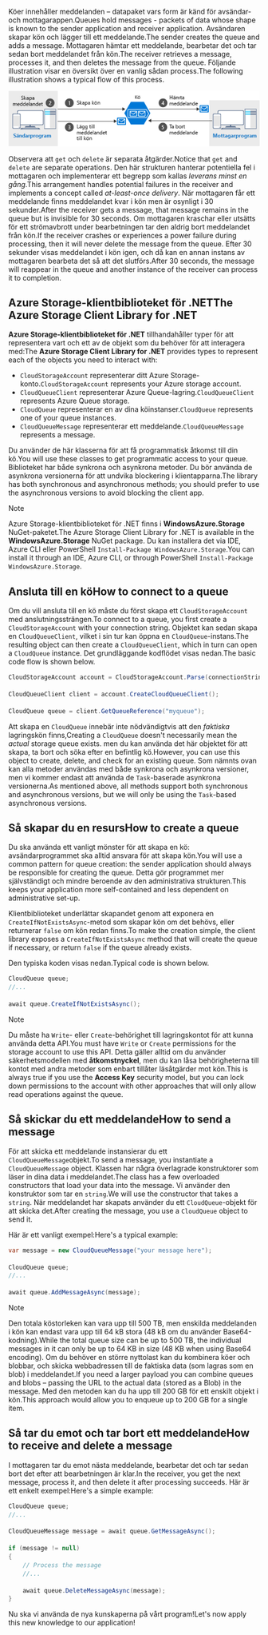 <span data-ttu-id="800c8-101">Köer innehåller meddelanden – datapaket vars form är känd för avsändar- och mottagarappen.</span><span class="sxs-lookup"><span data-stu-id="800c8-101">Queues hold messages - packets of data whose shape is known to the sender application and receiver application.</span></span> <span data-ttu-id="800c8-102">Avsändaren skapar kön och lägger till ett meddelande.</span><span class="sxs-lookup"><span data-stu-id="800c8-102">The sender creates the queue and adds a message.</span></span> <span data-ttu-id="800c8-103">Mottagaren hämtar ett meddelande, bearbetar det och tar sedan bort meddelandet från kön.</span><span class="sxs-lookup"><span data-stu-id="800c8-103">The receiver retrieves a message, processes it, and then deletes the message from the queue.</span></span> <span data-ttu-id="800c8-104">Följande illustration visar en översikt över en vanlig sådan process.</span><span class="sxs-lookup"><span data-stu-id="800c8-104">The following illustration shows a typical flow of this process.</span></span>

![En bild som visar ett vanligt meddelandeflöde via Azure Queue.](../media/6-message-flow.png)

<span data-ttu-id="800c8-106">Observera att `get` och `delete` är separata åtgärder.</span><span class="sxs-lookup"><span data-stu-id="800c8-106">Notice that `get` and `delete` are separate operations.</span></span> <span data-ttu-id="800c8-107">Den här strukturen hanterar potentiella fel i mottagaren och implementerar ett begrepp som kallas _leverans minst en gång_.</span><span class="sxs-lookup"><span data-stu-id="800c8-107">This arrangement handles potential failures in the receiver and implements a concept called _at-least-once delivery_.</span></span> <span data-ttu-id="800c8-108">När mottagaren får ett meddelande finns meddelandet kvar i kön men är osynligt i 30 sekunder.</span><span class="sxs-lookup"><span data-stu-id="800c8-108">After the receiver gets a message, that message remains in the queue but is invisible for 30 seconds.</span></span> <span data-ttu-id="800c8-109">Om mottagaren kraschar eller utsätts för ett strömavbrott under bearbetningen tar den aldrig bort meddelandet från kön.</span><span class="sxs-lookup"><span data-stu-id="800c8-109">If the receiver crashes or experiences a power failure during processing, then it will never delete the message from the queue.</span></span> <span data-ttu-id="800c8-110">Efter 30 sekunder visas meddelandet i kön igen, och då kan en annan instans av mottagaren bearbeta det så att det slutförs.</span><span class="sxs-lookup"><span data-stu-id="800c8-110">After 30 seconds, the message will reappear in the queue and another instance of the receiver can process it to completion.</span></span>

## <a name="the-azure-storage-client-library-for-net"></a><span data-ttu-id="800c8-111">Azure Storage-klientbiblioteket för .NET</span><span class="sxs-lookup"><span data-stu-id="800c8-111">The Azure Storage Client Library for .NET</span></span>

<span data-ttu-id="800c8-112">**Azure Storage-klientbiblioteket för .NET** tillhandahåller typer för att representera vart och ett av de objekt som du behöver för att interagera med:</span><span class="sxs-lookup"><span data-stu-id="800c8-112">The **Azure Storage Client Library for .NET** provides types to represent each of the objects you need to interact with:</span></span>

- <span data-ttu-id="800c8-113">`CloudStorageAccount` representerar ditt Azure Storage-konto.</span><span class="sxs-lookup"><span data-stu-id="800c8-113">`CloudStorageAccount` represents your Azure storage account.</span></span>
- <span data-ttu-id="800c8-114">`CloudQueueClient` representerar Azure Queue-lagring.</span><span class="sxs-lookup"><span data-stu-id="800c8-114">`CloudQueueClient` represents Azure Queue storage.</span></span>
- <span data-ttu-id="800c8-115">`CloudQueue` representerar en av dina köinstanser.</span><span class="sxs-lookup"><span data-stu-id="800c8-115">`CloudQueue` represents one of your queue instances.</span></span>
- <span data-ttu-id="800c8-116">`CloudQueueMessage` representerar ett meddelande.</span><span class="sxs-lookup"><span data-stu-id="800c8-116">`CloudQueueMessage` represents a message.</span></span>

<span data-ttu-id="800c8-117">Du använder de här klasserna för att få programmatisk åtkomst till din kö.</span><span class="sxs-lookup"><span data-stu-id="800c8-117">You will use these classes to get programmatic access to your queue.</span></span> <span data-ttu-id="800c8-118">Biblioteket har både synkrona och asynkrona metoder. Du bör använda de asynkrona versionerna för att undvika blockering i klientapparna.</span><span class="sxs-lookup"><span data-stu-id="800c8-118">The library has both synchronous and asynchronous methods; you should prefer to use the asynchronous versions to avoid blocking the client app.</span></span>

> [!NOTE]
> <span data-ttu-id="800c8-119">Azure Storage-klientbiblioteket för .NET finns i **WindowsAzure.Storage** NuGet-paketet.</span><span class="sxs-lookup"><span data-stu-id="800c8-119">The Azure Storage Client Library for .NET is available in the **WindowsAzure.Storage** NuGet package.</span></span> <span data-ttu-id="800c8-120">Du kan installera det via IDE, Azure CLI eller PowerShell `Install-Package WindowsAzure.Storage`.</span><span class="sxs-lookup"><span data-stu-id="800c8-120">You can install it through an IDE, Azure CLI, or through PowerShell `Install-Package WindowsAzure.Storage`.</span></span>

## <a name="how-to-connect-to-a-queue"></a><span data-ttu-id="800c8-121">Ansluta till en kö</span><span class="sxs-lookup"><span data-stu-id="800c8-121">How to connect to a queue</span></span>

<span data-ttu-id="800c8-122">Om du vill ansluta till en kö måste du först skapa ett `CloudStorageAccount` med anslutningssträngen.</span><span class="sxs-lookup"><span data-stu-id="800c8-122">To connect to a queue, you first create a `CloudStorageAccount` with your connection string.</span></span> <span data-ttu-id="800c8-123">Objektet kan sedan skapa en `CloudQueueClient`, vilket i sin tur kan öppna en `CloudQueue`-instans.</span><span class="sxs-lookup"><span data-stu-id="800c8-123">The resulting object can then create a `CloudQueueClient`, which in turn can open a `CloudQueue` instance.</span></span> <span data-ttu-id="800c8-124">Det grundläggande kodflödet visas nedan.</span><span class="sxs-lookup"><span data-stu-id="800c8-124">The basic code flow is shown below.</span></span>

```csharp
CloudStorageAccount account = CloudStorageAccount.Parse(connectionString);

CloudQueueClient client = account.CreateCloudQueueClient();

CloudQueue queue = client.GetQueueReference("myqueue");
```

<span data-ttu-id="800c8-125">Att skapa en `CloudQueue` innebär inte nödvändigtvis att den _faktiska_ lagringskön finns,</span><span class="sxs-lookup"><span data-stu-id="800c8-125">Creating a `CloudQueue` doesn't necessarily mean the _actual_ storage queue exists.</span></span> <span data-ttu-id="800c8-126">men du kan använda det här objektet för att skapa, ta bort och söka efter en befintlig kö.</span><span class="sxs-lookup"><span data-stu-id="800c8-126">However, you can use this object to create, delete, and check for an existing queue.</span></span> <span data-ttu-id="800c8-127">Som nämnts ovan kan alla metoder användas med både synkrona och asynkrona versioner, men vi kommer endast att använda de `Task`-baserade asynkrona versionerna.</span><span class="sxs-lookup"><span data-stu-id="800c8-127">As mentioned above, all methods support both synchronous and asynchronous versions, but we will only be using the `Task`-based asynchronous versions.</span></span>

## <a name="how-to-create-a-queue"></a><span data-ttu-id="800c8-128">Så skapar du en resurs</span><span class="sxs-lookup"><span data-stu-id="800c8-128">How to create a queue</span></span>

<span data-ttu-id="800c8-129">Du ska använda ett vanligt mönster för att skapa en kö: avsändarprogrammet ska alltid ansvara för att skapa kön.</span><span class="sxs-lookup"><span data-stu-id="800c8-129">You will use a common pattern for queue creation: the sender application should always be responsible for creating the queue.</span></span> <span data-ttu-id="800c8-130">Detta gör programmet mer självständigt och mindre beroende av den administrativa strukturen.</span><span class="sxs-lookup"><span data-stu-id="800c8-130">This keeps your application more self-contained and less dependent on administrative set-up.</span></span> 

<span data-ttu-id="800c8-131">Klientbiblioteket underlättar skapandet genom att exponera en `CreateIfNotExistsAsync`-metod som skapar kön om det behövs, eller returnerar `false` om kön redan finns.</span><span class="sxs-lookup"><span data-stu-id="800c8-131">To make the creation simple, the client library exposes a `CreateIfNotExistsAsync` method that will create the queue if necessary, or return `false` if the queue already exists.</span></span> 

<span data-ttu-id="800c8-132">Den typiska koden visas nedan.</span><span class="sxs-lookup"><span data-stu-id="800c8-132">Typical code is shown below.</span></span>

```csharp
CloudQueue queue;
//...

await queue.CreateIfNotExistsAsync();
```

> [!NOTE]
> <span data-ttu-id="800c8-133">Du måste ha `Write`- eller `Create`-behörighet till lagringskontot för att kunna använda detta API.</span><span class="sxs-lookup"><span data-stu-id="800c8-133">You must have `Write` or `Create` permissions for the storage account to use this API.</span></span> <span data-ttu-id="800c8-134">Detta gäller alltid om du använder säkerhetsmodellen med **åtkomstnyckel**, men du kan låsa behörigheterna till kontot med andra metoder som enbart tillåter läsåtgärder mot kön.</span><span class="sxs-lookup"><span data-stu-id="800c8-134">This is always true if you use the **Access Key** security model, but you can lock down permissions to the account with other approaches that will only allow read operations against the queue.</span></span>

## <a name="how-to-send-a-message"></a><span data-ttu-id="800c8-135">Så skickar du ett meddelande</span><span class="sxs-lookup"><span data-stu-id="800c8-135">How to send a message</span></span>

<span data-ttu-id="800c8-136">För att skicka ett meddelande instansierar du ett `CloudQueueMessage`objekt.</span><span class="sxs-lookup"><span data-stu-id="800c8-136">To send a message, you instantiate a `CloudQueueMessage` object.</span></span> <span data-ttu-id="800c8-137">Klassen har några överlagrade konstruktorer som läser in dina data i meddelandet.</span><span class="sxs-lookup"><span data-stu-id="800c8-137">The class has a few overloaded constructors that load your data into the message.</span></span> <span data-ttu-id="800c8-138">Vi använder den konstruktor som tar en `string`.</span><span class="sxs-lookup"><span data-stu-id="800c8-138">We will use the constructor that takes a `string`.</span></span> <span data-ttu-id="800c8-139">När meddelandet har skapats använder du ett `CloudQueue`-objekt för att skicka det.</span><span class="sxs-lookup"><span data-stu-id="800c8-139">After creating the message, you use a `CloudQueue` object to send it.</span></span>

<span data-ttu-id="800c8-140">Här är ett vanligt exempel:</span><span class="sxs-lookup"><span data-stu-id="800c8-140">Here's a typical example:</span></span>

```csharp
var message = new CloudQueueMessage("your message here");

CloudQueue queue;
//...

await queue.AddMessageAsync(message);
```

> [!NOTE]
> <span data-ttu-id="800c8-141">Den totala köstorleken kan vara upp till 500 TB, men enskilda meddelanden i kön kan endast vara upp till 64 kB stora (48 kB om du använder Base64-kodning).</span><span class="sxs-lookup"><span data-stu-id="800c8-141">While the total queue size can be up to 500 TB, the individual messages in it can only be up to 64 KB in size (48 KB when using Base64 encoding).</span></span> <span data-ttu-id="800c8-142">Om du behöver en större nyttolast kan du kombinera köer och blobbar, och skicka webbadressen till de faktiska data (som lagras som en blob) i meddelandet.</span><span class="sxs-lookup"><span data-stu-id="800c8-142">If you need a larger payload you can combine queues and blobs – passing the URL to the actual data (stored as a Blob) in the message.</span></span> <span data-ttu-id="800c8-143">Med den metoden kan du ha upp till 200 GB för ett enskilt objekt i kön.</span><span class="sxs-lookup"><span data-stu-id="800c8-143">This approach would allow you to enqueue up to 200 GB for a single item.</span></span>

## <a name="how-to-receive-and-delete-a-message"></a><span data-ttu-id="800c8-144">Så tar du emot och tar bort ett meddelande</span><span class="sxs-lookup"><span data-stu-id="800c8-144">How to receive and delete a message</span></span>

<span data-ttu-id="800c8-145">I mottagaren tar du emot nästa meddelande, bearbetar det och tar sedan bort det efter att bearbetningen är klar.</span><span class="sxs-lookup"><span data-stu-id="800c8-145">In the receiver, you get the next message, process it, and then delete it after processing succeeds.</span></span> <span data-ttu-id="800c8-146">Här är ett enkelt exempel:</span><span class="sxs-lookup"><span data-stu-id="800c8-146">Here's a simple example:</span></span>

```C#
CloudQueue queue;
//...

CloudQueueMessage message = await queue.GetMessageAsync();

if (message != null)
{
    // Process the message
    //...

    await queue.DeleteMessageAsync(message);
}
```

<span data-ttu-id="800c8-147">Nu ska vi använda de nya kunskaperna på vårt program!</span><span class="sxs-lookup"><span data-stu-id="800c8-147">Let's now apply this new knowledge to our application!</span></span>